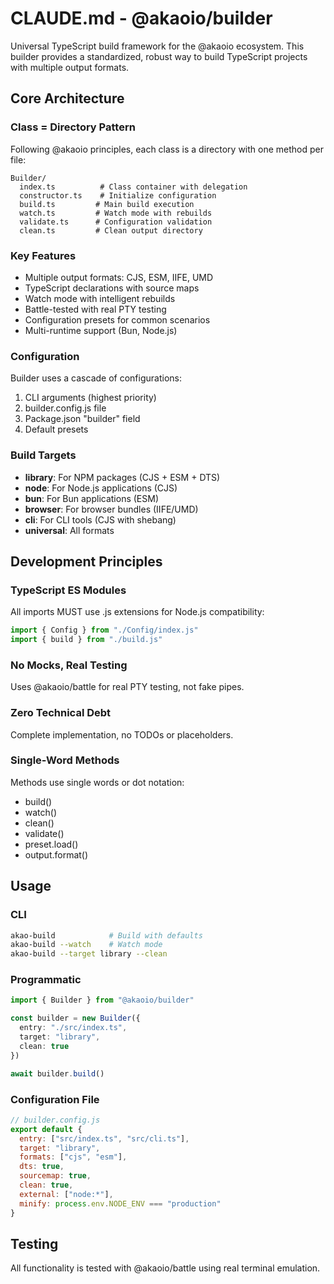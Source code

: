 # CLAUDE.md - @akaoio/builder

Universal TypeScript build framework for the @akaoio ecosystem. This builder provides a standardized, robust way to build TypeScript projects with multiple output formats.

## Core Architecture

### Class = Directory Pattern
Following @akaoio principles, each class is a directory with one method per file:

```
Builder/
  index.ts          # Class container with delegation
  constructor.ts    # Initialize configuration
  build.ts         # Main build execution
  watch.ts         # Watch mode with rebuilds
  validate.ts      # Configuration validation
  clean.ts         # Clean output directory
```

### Key Features
- Multiple output formats: CJS, ESM, IIFE, UMD
- TypeScript declarations with source maps
- Watch mode with intelligent rebuilds
- Battle-tested with real PTY testing
- Configuration presets for common scenarios
- Multi-runtime support (Bun, Node.js)

### Configuration
Builder uses a cascade of configurations:
1. CLI arguments (highest priority)
2. builder.config.js file
3. Package.json "builder" field
4. Default presets

### Build Targets
- **library**: For NPM packages (CJS + ESM + DTS)
- **node**: For Node.js applications (CJS)
- **bun**: For Bun applications (ESM)
- **browser**: For browser bundles (IIFE/UMD)
- **cli**: For CLI tools (CJS with shebang)
- **universal**: All formats

## Development Principles

### TypeScript ES Modules
All imports MUST use .js extensions for Node.js compatibility:
```typescript
import { Config } from "./Config/index.js"
import { build } from "./build.js"
```

### No Mocks, Real Testing
Uses @akaoio/battle for real PTY testing, not fake pipes.

### Zero Technical Debt
Complete implementation, no TODOs or placeholders.

### Single-Word Methods
Methods use single words or dot notation:
- build()
- watch()
- clean()
- validate()
- preset.load()
- output.format()

## Usage

### CLI
```bash
akao-build            # Build with defaults
akao-build --watch    # Watch mode
akao-build --target library --clean
```

### Programmatic
```typescript
import { Builder } from "@akaoio/builder"

const builder = new Builder({
  entry: "./src/index.ts",
  target: "library",
  clean: true
})

await builder.build()
```

### Configuration File
```javascript
// builder.config.js
export default {
  entry: ["src/index.ts", "src/cli.ts"],
  target: "library",
  formats: ["cjs", "esm"],
  dts: true,
  sourcemap: true,
  clean: true,
  external: ["node:*"],
  minify: process.env.NODE_ENV === "production"
}
```

## Testing
All functionality is tested with @akaoio/battle using real terminal emulation.